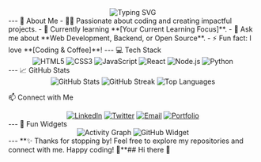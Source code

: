 <!-- Profile README -->
<div align="center">
<img src="https://readme-typing-svg.demolab.com?font=Fira+Code&size=24&pause=1000&color=F75C7E&width=435&lines=Hi+there!+I'm+%ykmss+%F0%9F%91%8B;Welcome+to+my+GitHub+profile!;Full-stack+Developer+%7C+Open-source+Enthusiast;Always+learning+new+technologies+%F0%9F%93%9A" alt="Typing SVG" />
</div>
---
🌟 About Me
- 👨‍💻 Passionate about coding and creating impactful projects.
- 🌱 Currently learning **[Your Current Learning Focus]**.
- 💬 Ask me about **Web Development, Backend, or Open Source**.
- ⚡ Fun fact: I love **[Coding & Coffee]**!
---
💻 Tech Stack
<div align="center">
<!-- Icons for technologies -->
<img src="https://img.shields.io/badge/HTML5-E34F26?style=flat-square&logo=html5&logoColor=white" alt="HTML5" />
<img src="https://img.shields.io/badge/CSS3-1572B6?style=flat-square&logo=css3&logoColor=white" alt="CSS3" />
<img src="https://img.shields.io/badge/JavaScript-F7DF1E?style=flat-square&logo=javascript&logoColor=black" alt="JavaScript" />
<img src="https://img.shields.io/badge/React-61DAFB?style=flat-square&logo=react&logoColor=black" alt="React" />
<img src="https://img.shields.io/badge/Node.js-339933?style=flat-square&logo=node.js&logoColor=white" alt="Node.js" />
<img src="https://img.shields.io/badge/Python-3776AB?style=flat-square&logo=python&logoColor=white" alt="Python" />
</div>
---
📈 GitHub Stats
<div align="center">
<img src="https://github-readme-stats.vercel.app/api?username=ykmss&show_icons=true&theme=radical" alt="GitHub Stats" />
<img src="https://github-readme-streak-stats.herokuapp.com/?user=ykmss&theme=radical" alt="GitHub Streak" />
<img src="https://github-readme-stats.vercel.app/api/top-langs/?username=ykmss&layout=compact&theme=radical" alt="Top Languages" />
</div>


📫 Connect with Me
<div align="center">
<a href="https://linkedin.com/in/ykmss"><img src="https://img.shields.io/badge/LinkedIn-%230077B5.svg?style=for-the-badge&logo=linkedin&logoColor=white" alt="LinkedIn" /></a>
<a href="https://twitter.com/ykmss"><img src="https://img.shields.io/badge/Twitter-%231DA1F2.svg?style=for-the-badge&logo=twitter&logoColor=white" alt="Twitter" /></a>
<a href="mailto:ykmss@example.com"><img src="https://img.shields.io/badge/Email-%23D14836.svg?style=for-the-badge&logo=gmail&logoColor=white" alt="Email" /></a>
<a href="https://ykmss.dev"><img src="https://img.shields.io/badge/Portfolio-%23000000.svg?style=for-the-badge&logo=google-chrome&logoColor=white" alt="Portfolio" /></a>
</div>
---
🎨 Fun Widgets
<div align="center">
<img src="https://github-readme-activity-graph.cyclic.app/graph?username=ykmss&theme=radical" alt="Activity Graph" />
<img src="https://github-widgetbox.vercel.app/api/profile?username=ykmss&data=followers,repositories,stars&theme=radical" alt="GitHub Widget" />
</div>
---
**✨ Thanks for stopping by! Feel free to explore my repositories and connect with me. Happy coding! 🚀**## Hi there 👋

<!--
**ykmss/ykmss** is a ✨ _special_ ✨ repository because its `README.md` (this file) appears on your GitHub profile.

Here are some ideas to get you started:

- 🔭 I’m currently working on ...
- 🌱 I’m currently learning ...
- 👯 I’m looking to collaborate on ...
- 🤔 I’m looking for help with ...
- 💬 Ask me about ...
- 📫 How to reach me: ...
- 😄 Pronouns: ...
- ⚡ Fun fact: ...
-->
